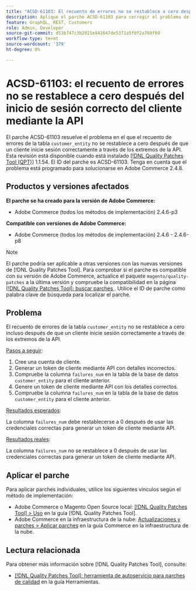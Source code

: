```yaml
---
title: "ACSD-61103: El recuento de errores no se restablece a cero después del inicio de sesión correcto del cliente mediante la API"
description: Aplique el parche ACSD-61103 para corregir el problema de Adobe Commerce en el que el recuento de errores de la tabla customer_entity no se restablece a cero después de que un cliente inicie sesión correctamente a través de los extremos de la API.
feature: GraphQL, REST, Customers
role: Admin, Developer
source-git-commit: d53b747c3b2021e842647de5371a5f0f2a760f09
workflow-type: tm+mt
source-wordcount: '379'
ht-degree: 0%

---
```



# ACSD-61103: el recuento de errores no se restablece a cero después del inicio de sesión correcto del cliente mediante la API

El parche ACSD-61103 resuelve el problema en el que el recuento de errores de la tabla `customer_entity` no se restablece a cero después de que un cliente inicie sesión correctamente a través de los extremos de la API. Esta revisión está disponible cuando está instalado [[!DNL Quality Patches Tool (QPT)]](/help/tools/quality-patches-tool/quality-patches-tool-to-self-serve-quality-patches.md) 1.1.54. El ID del parche es ACSD-61103. Tenga en cuenta que el problema está programado para solucionarse en Adobe Commerce 2.4.8.

## Productos y versiones afectados

**El parche se ha creado para la versión de Adobe Commerce:**

* Adobe Commerce (todos los métodos de implementación) 2.4.6-p3

**Compatible con versiones de Adobe Commerce:**

* Adobe Commerce (todos los métodos de implementación) 2.4.6 - 2.4.6-p8

>[!NOTE]
>
>El parche podría ser aplicable a otras versiones con las nuevas versiones de [!DNL Quality Patches Tool]. Para comprobar si el parche es compatible con su versión de Adobe Commerce, actualice el paquete `magento/quality-patches` a la última versión y compruebe la compatibilidad en la página [[!DNL Quality Patches Tool]: buscar parches ](https://experienceleague.adobe.com/tools/commerce-quality-patches/index.html). Utilice el ID de parche como palabra clave de búsqueda para localizar el parche.

## Problema

El recuento de errores de la tabla `customer_entity` no se restablece a cero incluso después de que un cliente inicie sesión correctamente a través de los extremos de la API.

<u>Pasos a seguir</u>:

1. Cree una cuenta de cliente.
1. Generar un token de cliente mediante API con detalles incorrectos.
1. Compruebe la columna `failures_num` en la tabla de la base de datos `customer_entity` para el cliente anterior.
1. Genere un token de cliente mediante API con los detalles correctos.
1. Compruebe la columna `failures_num` en la tabla de la base de datos `customer_entity` para el cliente anterior.

<u>Resultados esperados</u>:

La columna `failures_num` debe restablecerse a 0 después de usar las credenciales correctas para generar un token de cliente mediante API.

<u>Resultados reales</u>:

La columna `failures_num` no se restablece a 0 después de usar las credenciales correctas para generar un token de cliente mediante API.

## Aplicar el parche

Para aplicar parches individuales, utilice los siguientes vínculos según el método de implementación:

* Adobe Commerce o Magento Open Source local: [[!DNL Quality Patches Tool] > Uso](/help/tools/quality-patches-tool/usage.md) en la guía [!DNL Quality Patches Tool].
* Adobe Commerce en la infraestructura de la nube: [Actualizaciones y parches > Aplicar parches](https://experienceleague.adobe.com/docs/commerce-cloud-service/user-guide/develop/upgrade/apply-patches.html) en la guía Commerce en la infraestructura de la nube.

## Lectura relacionada

Para obtener más información sobre [!DNL Quality Patches Tool], consulte:

* [[!DNL Quality Patches Tool]: herramienta de autoservicio para parches de calidad](/help/tools/quality-patches-tool/quality-patches-tool-to-self-serve-quality-patches.md) en la guía Herramientas.

